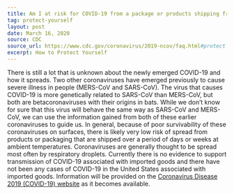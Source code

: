 ```yaml
---
title: Am I at risk for COVID-19 from a package or products shipping from China?
tag: protect-yourself
layout: post
date: March 16, 2020
source: CDC
source_url: https://www.cdc.gov/coronavirus/2019-ncov/faq.html#protect
excerpt: How to Protect Yourself
---
```


There is still a lot that is unknown about the newly emerged COVID-19 and how it spreads. Two other coronaviruses have emerged 
previously to cause severe illness in people (MERS-CoV and SARS-CoV). The virus that causes COVID-19 is more genetically 
related to SARS-CoV than MERS-CoV, but both are betacoronaviruses with their origins in bats. While we don’t know for sure 
that this virus will behave the same way as SARS-CoV and MERS-CoV, we can use the information gained from both of these 
earlier coronaviruses to guide us. In general, because of poor survivability of these coronaviruses on surfaces, there is 
likely very low risk of spread from products or packaging that are shipped over a period of days or weeks at ambient 
temperatures. Coronaviruses are generally thought to be spread most often by respiratory droplets. Currently there is no 
evidence to support transmission of COVID-19 associated with imported goods and there have not been any cases of COVID-19 in 
the United States associated with imported goods. Information will be provided on the <a href="https://www.cdc.gov/coronavirus/2019-nCoV/index.html"> Coronavirus Disease 2019 (COVID-19) website</a> as it becomes available.


